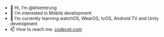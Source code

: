 - 👋 Hi, I’m @khiemtrung
- 👀 I’m interested in Mobile development
- 🌱 I’m currently learning watchOS, WearOS, tvOS, Android TV and Unity development
- 📫 How to reach me: [codecet.com](https://www.codecet.com)

<!---
khiemtrung/khiemtrung is a ✨ special ✨ repository because its `README.md` (this file) appears on your GitHub profile.
You can click the Preview link to take a look at your changes.
--->

